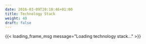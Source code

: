 ```yaml
---
date: 2016-03-09T20:10:46+01:00
title: Technology Stack
weight: 40
draft: false
---
```


{{< loading_frame_msg message="Loading technology stack..." >}}
<script async src="https://cdn1.stackshare.io/javascripts/client-code.js" charset="utf-8"} ></script>
